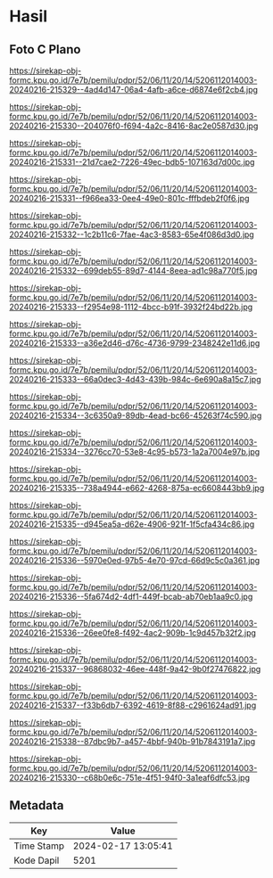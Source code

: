 # Hasil

## Foto C Plano

https://sirekap-obj-formc.kpu.go.id/7e7b/pemilu/pdpr/52/06/11/20/14/5206112014003-20240216-215329--4ad4d147-06a4-4afb-a6ce-d6874e6f2cb4.jpg

https://sirekap-obj-formc.kpu.go.id/7e7b/pemilu/pdpr/52/06/11/20/14/5206112014003-20240216-215330--204076f0-f694-4a2c-8416-8ac2e0587d30.jpg

https://sirekap-obj-formc.kpu.go.id/7e7b/pemilu/pdpr/52/06/11/20/14/5206112014003-20240216-215331--21d7cae2-7226-49ec-bdb5-107163d7d00c.jpg

https://sirekap-obj-formc.kpu.go.id/7e7b/pemilu/pdpr/52/06/11/20/14/5206112014003-20240216-215331--f966ea33-0ee4-49e0-801c-fffbdeb2f0f6.jpg

https://sirekap-obj-formc.kpu.go.id/7e7b/pemilu/pdpr/52/06/11/20/14/5206112014003-20240216-215332--1c2b11c6-7fae-4ac3-8583-65e4f086d3d0.jpg

https://sirekap-obj-formc.kpu.go.id/7e7b/pemilu/pdpr/52/06/11/20/14/5206112014003-20240216-215332--699deb55-89d7-4144-8eea-ad1c98a770f5.jpg

https://sirekap-obj-formc.kpu.go.id/7e7b/pemilu/pdpr/52/06/11/20/14/5206112014003-20240216-215333--f2954e98-1112-4bcc-b91f-3932f24bd22b.jpg

https://sirekap-obj-formc.kpu.go.id/7e7b/pemilu/pdpr/52/06/11/20/14/5206112014003-20240216-215333--a36e2d46-d76c-4736-9799-2348242e11d6.jpg

https://sirekap-obj-formc.kpu.go.id/7e7b/pemilu/pdpr/52/06/11/20/14/5206112014003-20240216-215333--66a0dec3-4d43-439b-984c-6e690a8a15c7.jpg

https://sirekap-obj-formc.kpu.go.id/7e7b/pemilu/pdpr/52/06/11/20/14/5206112014003-20240216-215334--3c6350a9-89db-4ead-bc66-45263f74c590.jpg

https://sirekap-obj-formc.kpu.go.id/7e7b/pemilu/pdpr/52/06/11/20/14/5206112014003-20240216-215334--3276cc70-53e8-4c95-b573-1a2a7004e97b.jpg

https://sirekap-obj-formc.kpu.go.id/7e7b/pemilu/pdpr/52/06/11/20/14/5206112014003-20240216-215335--738a4944-e662-4268-875a-ec6608443bb9.jpg

https://sirekap-obj-formc.kpu.go.id/7e7b/pemilu/pdpr/52/06/11/20/14/5206112014003-20240216-215335--d945ea5a-d62e-4906-921f-1f5cfa434c86.jpg

https://sirekap-obj-formc.kpu.go.id/7e7b/pemilu/pdpr/52/06/11/20/14/5206112014003-20240216-215336--5970e0ed-97b5-4e70-97cd-66d9c5c0a361.jpg

https://sirekap-obj-formc.kpu.go.id/7e7b/pemilu/pdpr/52/06/11/20/14/5206112014003-20240216-215336--5fa674d2-4df1-449f-bcab-ab70eb1aa9c0.jpg

https://sirekap-obj-formc.kpu.go.id/7e7b/pemilu/pdpr/52/06/11/20/14/5206112014003-20240216-215336--26ee0fe8-f492-4ac2-909b-1c9d457b32f2.jpg

https://sirekap-obj-formc.kpu.go.id/7e7b/pemilu/pdpr/52/06/11/20/14/5206112014003-20240216-215337--96868032-46ee-448f-9a42-9b0f27476822.jpg

https://sirekap-obj-formc.kpu.go.id/7e7b/pemilu/pdpr/52/06/11/20/14/5206112014003-20240216-215337--f33b6db7-6392-4619-8f88-c2961624ad91.jpg

https://sirekap-obj-formc.kpu.go.id/7e7b/pemilu/pdpr/52/06/11/20/14/5206112014003-20240216-215338--87dbc9b7-a457-4bbf-940b-91b7843191a7.jpg

https://sirekap-obj-formc.kpu.go.id/7e7b/pemilu/pdpr/52/06/11/20/14/5206112014003-20240216-215330--c68b0e6c-751e-4f51-94f0-3a1eaf6dfc53.jpg


## Metadata

| Key        | Value               |
| ---------- | ------------------- |
| Time Stamp | 2024-02-17 13:05:41 |
| Kode Dapil | 5201                |



